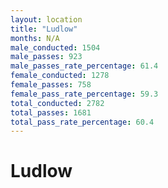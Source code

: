 ```yaml
---
layout: location
title: "Ludlow"
months: N/A
male_conducted: 1504
male_passes: 923
male_passes_rate_percentage: 61.4
female_conducted: 1278
female_passes: 758
female_pass_rate_percentage: 59.3
total_conducted: 2782
total_passes: 1681
total_pass_rate_percentage: 60.4
---
```


# Ludlow
